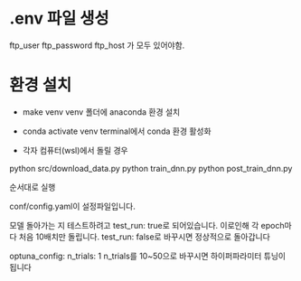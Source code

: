 # .env 파일 생성
ftp_user
ftp_password
ftp_host
가 모두 있어야함.

# 환경 설치
- make venv
venv 폴더에 anaconda 환경 설치

- conda activate venv
terminal에서 conda 환경 활성화

- 각자 컴퓨터(wsl)에서 돌릴 경우



python src/download_data.py
python train_dnn.py
python post_train_dnn.py 

순서대로 실행


conf/config.yaml이 설정파일입니다.

모델 돌아가는 지 테스트하려고
test_run: true로 되어있습니다.
이로인해 각 epoch마다 처음 10배치만 돌립니다.
test_run: false로 바꾸시면 정상적으로 돌아갑니다

optuna_config:
  n_trials: 1
n_trials를 10~50으로 바꾸시면 하이퍼파라미터 튜닝이 됩니다



